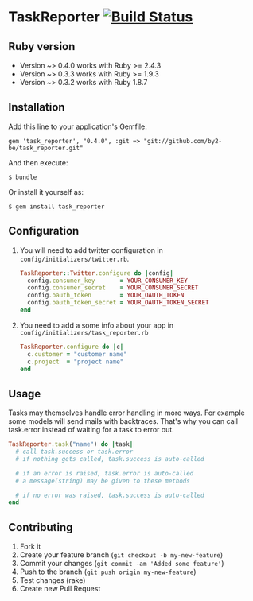 # TaskReporter  [![Build Status](https://secure.travis-ci.org/by2-be/task_reporter.png)](http://travis-ci.org/caifara/task_reporter)

## Ruby version

* Version ~> 0.4.0 works with Ruby >= 2.4.3
* Version ~> 0.3.3 works with Ruby >= 1.9.3
* Version ~> 0.3.2 works with Ruby 1.8.7

## Installation

Add this line to your application's Gemfile:

    gem 'task_reporter', "0.4.0", :git => "git://github.com/by2-be/task_reporter.git"

And then execute:

    $ bundle

Or install it yourself as:

    $ gem install task_reporter

## Configuration

1. You will need to add twitter configuration in `config/initializers/twitter.rb`.

    ```ruby
    TaskReporter::Twitter.configure do |config|
      config.consumer_key       = YOUR_CONSUMER_KEY
      config.consumer_secret    = YOUR_CONSUMER_SECRET
      config.oauth_token        = YOUR_OAUTH_TOKEN
      config.oauth_token_secret = YOUR_OAUTH_TOKEN_SECRET
    end
    ```

2. You need to add a some info about your app in `config/initializers/task_reporter.rb`

    ```ruby
    TaskReporter.configure do |c|
      c.customer = "customer name"
      c.project  = "project name"
    end
    ```

## Usage

Tasks may themselves handle error handling in more ways. For example some 
models will send mails with backtraces. That's why you can call task.error 
instead of waiting for a task to error out.

```ruby
TaskReporter.task("name") do |task|
  # call task.success or task.error
  # if nothing gets called, task.success is auto-called

  # if an error is raised, task.error is auto-called
  # a message(string) may be given to these methods

  # if no error was raised, task.success is auto-called
end
```

## Contributing

1. Fork it
2. Create your feature branch (`git checkout -b my-new-feature`)
3. Commit your changes (`git commit -am 'Added some feature'`)
4. Push to the branch (`git push origin my-new-feature`)
5. Test changes (rake)
6. Create new Pull Request
